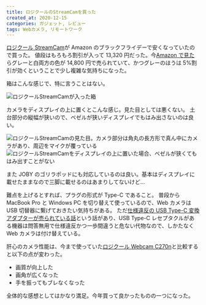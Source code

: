 ```yaml
---
title: ロジクールのStreamCamを買った
created_at: 2020-12-15
categories: ガジェット, レビュー
tags: Webカメラ, リモートワーク
---
```


[ロジクール StreamCam](https://www.logicool.co.jp/ja-jp/product/streamcam)が Amazon のブラックフライデーで安くなっていたので買った。
値段はもろもろ割引が入って 13,320 円だった。今[Amazon で見た](https://amzn.to/3nlacTj)らグレーと白両方の色が 14,800 円で売られていて、かつグレーのほうは 5%割引が効くということで少し複雑な気持ちになった。

箱はこんな感じで、特に言うことはない。

![ロジクールStreamCamが入った箱](https://res.cloudinary.com/kubosho/image/upload/c_scale,w_1200/v1607991431/new-web-camera-1.jpg)

カメラをディスプレイの上に置くとこんな感じ。見た目としては悪くない。
土台部分の縦幅が狭いので、ベゼルが狭いディスプレイでもはみ出さないのは良い。

![ロジクールStreamCamの見た目。カメラ部分は角丸の長方形で真ん中にカメラがあり、周辺をマイクが覆っている](https://res.cloudinary.com/kubosho/image/upload/c_scale,w_1200/v1607991431/new-web-camera-2.jpg)
![ロジクールStreamCamをディスプレイの上に置いた場合、ベゼルが狭くてもはみ出すことがない](https://res.cloudinary.com/kubosho/image/upload/c_scale,w_1200/v1607993919/new-web-camera-3.jpg)

また JOBY のゴリラポッドにも対応しているのは良い。基本はディスプレイに載せたままなので三脚に載せるのはあまりしてないけど…

難点を上げるとすれば、プラグの形式が Type-C であること。
普段から MacBook Pro と Windows PC を切り替えて使っているので、Web カメラは USB 切替器に繋げておきたい気持ちがある。
ただ[仕様違反の USB Type\-C 変換アダプターが売られている話](https://hanpenblog.com/6148)という話があり、USB Type-C レセプタクルがある機器は問答無用で仕様違反かつ一歩間違うと危ない代物なので、しかたなく Web カメラは付け替えている。

肝心のカメラ性能は、今まで使っていた[ロジクール Webcam C270n](https://www.logicool.co.jp/ja-jp/product/hd-webcam-c270n)と比較すると以下の点が変わった。

- 画質が向上した
- 画角が広くなった
- 手を振ってもブレなくなった

全体的な感想としてはかなり満足。今年買って良かったものの一つになった。

